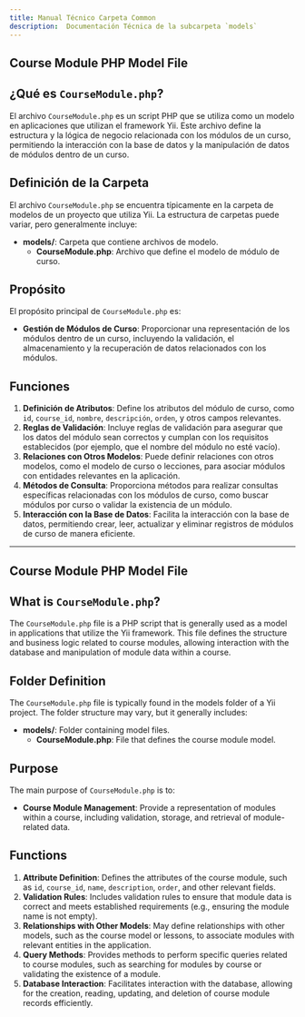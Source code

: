 ```yaml
---
title: Manual Técnico Carpeta Common
description:  Documentación Técnica de la subcarpeta `models`
---
```


## Course Module PHP Model File

## ¿Qué es `CourseModule.php`?

El archivo `CourseModule.php` es un script PHP que se utiliza como un modelo en aplicaciones que utilizan el framework Yii. Este archivo define la estructura y la lógica de negocio relacionada con los módulos de un curso, permitiendo la interacción con la base de datos y la manipulación de datos de módulos dentro de un curso.

## Definición de la Carpeta

El archivo `CourseModule.php` se encuentra típicamente en la carpeta de modelos de un proyecto que utiliza Yii. La estructura de carpetas puede variar, pero generalmente incluye:

- **models/**: Carpeta que contiene archivos de modelo.
  - **CourseModule.php**: Archivo que define el modelo de módulo de curso.

## Propósito

El propósito principal de `CourseModule.php` es:

- **Gestión de Módulos de Curso**: Proporcionar una representación de los módulos dentro de un curso, incluyendo la validación, el almacenamiento y la recuperación de datos relacionados con los módulos.

## Funciones

1. **Definición de Atributos**: Define los atributos del módulo de curso, como `id`, `course_id`, `nombre`, `descripción`, `orden`, y otros campos relevantes.
2. **Reglas de Validación**: Incluye reglas de validación para asegurar que los datos del módulo sean correctos y cumplan con los requisitos establecidos (por ejemplo, que el nombre del módulo no esté vacío).
3. **Relaciones con Otros Modelos**: Puede definir relaciones con otros modelos, como el modelo de curso o lecciones, para asociar módulos con entidades relevantes en la aplicación.
4. **Métodos de Consulta**: Proporciona métodos para realizar consultas específicas relacionadas con los módulos de curso, como buscar módulos por curso o validar la existencia de un módulo.
5. **Interacción con la Base de Datos**: Facilita la interacción con la base de datos, permitiendo crear, leer, actualizar y eliminar registros de módulos de curso de manera eficiente.

---

## Course Module PHP Model File

## What is `CourseModule.php`?

The `CourseModule.php` file is a PHP script that is generally used as a model in applications that utilize the Yii framework. This file defines the structure and business logic related to course modules, allowing interaction with the database and manipulation of module data within a course.

## Folder Definition

The `CourseModule.php` file is typically found in the models folder of a Yii project. The folder structure may vary, but it generally includes:

- **models/**: Folder containing model files.
  - **CourseModule.php**: File that defines the course module model.

## Purpose

The main purpose of `CourseModule.php` is to:

- **Course Module Management**: Provide a representation of modules within a course, including validation, storage, and retrieval of module-related data.

## Functions

1. **Attribute Definition**: Defines the attributes of the course module, such as `id`, `course_id`, `name`, `description`, `order`, and other relevant fields.
2. **Validation Rules**: Includes validation rules to ensure that module data is correct and meets established requirements (e.g., ensuring the module name is not empty).
3. **Relationships with Other Models**: May define relationships with other models, such as the course model or lessons, to associate modules with relevant entities in the application.
4. **Query Methods**: Provides methods to perform specific queries related to course modules, such as searching for modules by course or validating the existence of a module.
5. **Database Interaction**: Facilitates interaction with the database, allowing for the creation, reading, updating, and deletion of course module records efficiently.